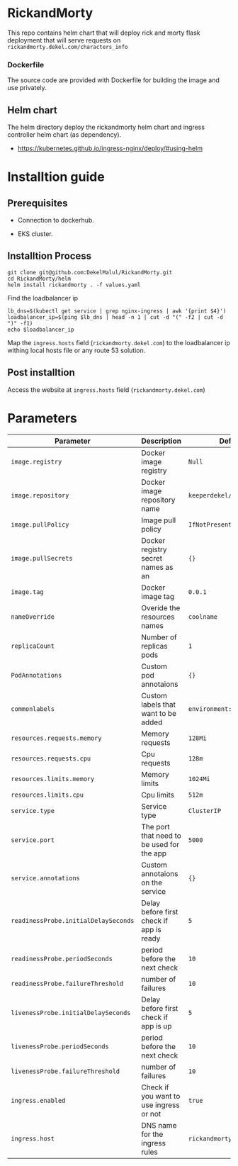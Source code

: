 # RickandMorty

This repo contains helm chart that will deploy rick and morty flask deployment that will serve
requests on `rickandmorty.dekel.com/characters_info` 


### Dockerfile

The source code are provided with Dockerfile for building the image and use privately. 

## Helm chart

The helm directory deploy the rickandmorty helm chart and ingress controller helm chart (as dependency).

* https://kubernetes.github.io/ingress-nginx/deploy/#using-helm

# Installtion guide

## Prerequisites

* Connection to dockerhub.

* EKS cluster.

## Installtion Process


```console
git clone git@github.com:DekelMalul/RickandMorty.git
cd RickandMorty/helm
helm install rickandmorty . -f values.yaml
```

Find the loadbalancer ip

```console
lb_dns=$(kubectl get service | grep nginx-ingress | awk '{print $4}')
loadbalancer_ip=$(ping $lb_dns | head -n 1 | cut -d "(" -f2 | cut -d ")" -f1)
echo $loadbalancer_ip
```

Map the `ingress.hosts` field (`rickandmorty.dekel.com`) to the loadbalancer ip withing local hosts file or any route 53 solution.

## Post installtion

Access the website at `ingress.hosts` field (`rickandmorty.dekel.com`)

# Parameters

| Parameter                              | Description                                     | Default                                                 |
|----------------------------------------|-------------------------------------------------|---------------------------------------------------------|
| `image.registry`                       | Docker image registry                           | `Null`                                                  |
| `image.repository`                     | Docker image repository name                    | `keeperdekel/rickandmorty`                                |
| `image.pullPolicy`                     | Image pull policy                               | `IfNotPresent`                                          |
| `image.pullSecrets`                    | Docker registry secret names as an              | `{}`                                                    |
| `image.tag`                            | Docker image tag                                | `0.0.1`                                                 |
| `nameOverride`                         | Overide the resources names                     | `coolname`                                              |
| `replicaCount`                         | Number of replicas pods                         | `1`                                                     |
| `PodAnnotations`                       | Custom pod annotaions                           | `{}`                                                    |
| `commonlabels`                         | Custom labels that want to be added             | `environment: dev`                                      |
| `resources.requests.memory`            | Memory requests                                 | `128Mi`                                                 |
| `resources.requests.cpu`               | Cpu requests                                    | `128m`                                                  |
| `resources.limits.memory`              | Memory limits                                   | `1024Mi`                                                |
| `resources.limits.cpu`                 | Cpu limits                                      | `512m`                                                  |
| `service.type`                         | Service type                                    | `ClusterIP`                                             |
| `service.port`                         | The port that need to be used for the app       | `5000`                                                  |
| `service.annotations`                  | Custom annotaions on the service                | `{}`                                                    |
| `readinessProbe.initialDelaySeconds`   | Delay before first check if app is ready        | `5`                                                     |
| `readinessProbe.periodSeconds`         | period before the next check                    | `10`                                                    |
| `readinessProbe.failureThreshold`      | number of failures                              | `10`                                                    |
| `livenessProbe.initialDelaySeconds`    | Delay before first check if app is up           | `5`                                                     |
| `livenessProbe.periodSeconds`          | period before the next check                    | `10`                                                    |
| `livenessProbe.failureThreshold`       | number of failures                              | `10`                                                    |
| `ingress.enabled`                      | Check if you want to use ingress or not         | `true`                                                  | 
| `ingress.host`                         | DNS name for the ingress rules                  | `rickandmorty.dekel.com`                                     | 
